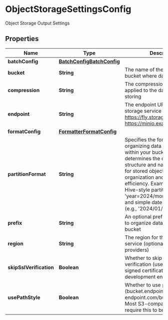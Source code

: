

# ObjectStorageSettingsConfig

Object Storage Output Settings

## Properties

| Name | Type | Description | Notes |
|------------ | ------------- | ------------- | -------------|
|**batchConfig** | [**BatchConfigBatchConfig**](BatchConfigBatchConfig.md) |  |  [optional] |
|**bucket** | **String** | The name of the object storage bucket where data will be stored |  [optional] |
|**compression** | **String** | The compression method to be applied to the data before storing |  [optional] |
|**endpoint** | **String** | The endpoint URL for the object storage service (e.g., https://fly.storage.tigris.dev, https://minio.example.com) |  [optional] |
|**formatConfig** | [**FormatterFormatConfig**](FormatterFormatConfig.md) |  |  [optional] |
|**partitionFormat** | **String** | Specifies the format for organizing data into partitions within your bucket. This determines the directory structure and naming convention for stored objects, affecting data organization and query efficiency. Examples include Hive-style partitioning (e.g., &#39;year&#x3D;2024/month&#x3D;01/day&#x3D;01&#39;) and simple date-based formats (e.g., &#39;2024/01/01&#39;). |  [optional] |
|**prefix** | **String** | An optional prefix for object keys to organize data within the bucket |  [optional] |
|**region** | **String** | The region for the object storage service (optional for some providers) |  [optional] |
|**skipSslVerification** | **Boolean** | Whether to skip SSL certificate verification (useful for self-signed certificates or development environments) |  [optional] |
|**usePathStyle** | **Boolean** | Whether to use path-style URLs (bucket.endpoint.com/object vs endpoint.com/bucket/object). Most S3-compatible services require this to be true. |  [optional] |



